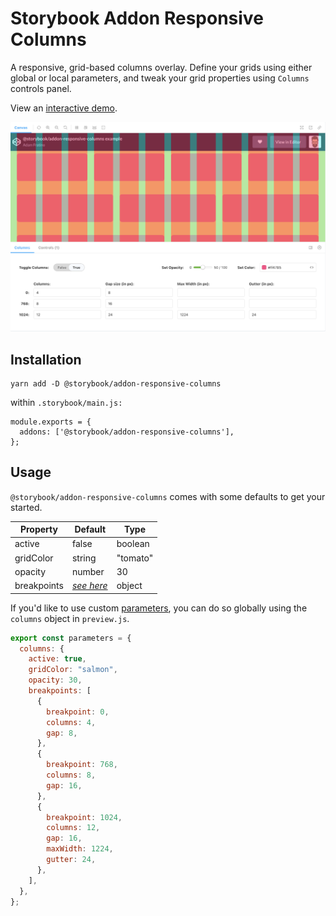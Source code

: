 # Storybook Addon Responsive Columns

A responsive, grid-based columns overlay. Define your grids using either global or local parameters, and tweak your grid properties using `Columns` controls panel.

View an [interactive demo](https://storybook-addon-responsive-columns.netlify.app/?path=/story/playground--iframe-test).

![example screenshot](https://github.com/adamfratino/storybook-addon-responsive-columns/blob/main/screenshot.png?raw=true)

## Installation

```
yarn add -D @storybook/addon-responsive-columns
```

within `.storybook/main.js:`

```
module.exports = {
  addons: ['@storybook/addon-responsive-columns'],
};
```

## Usage

`@storybook/addon-responsive-columns` comes with some defaults to get your started.

| Property    | Default                                                                                                                                                | Type     |
| ----------- | ------------------------------------------------------------------------------------------------------------------------------------------------------ | -------- |
| active      | false                                                                                                                                                  | boolean  |
| gridColor   | string                                                                                                                                                 | "tomato" |
| opacity     | number                                                                                                                                                 | 30       |
| breakpoints | _[see here](https://github.com/adamfratino/storybook-addon-responsive-columns/blob/099dc1bdce931662e77f7ebed53575b48bbf0e45/src/preset/preview.ts#L9)_ | object   |

If you'd like to use custom [parameters](https://storybook.js.org/docs/react/writing-stories/parameters), you can do so globally using the `columns` object in `preview.js`.

```js
export const parameters = {
  columns: {
    active: true,
    gridColor: "salmon",
    opacity: 30,
    breakpoints: [
      {
        breakpoint: 0,
        columns: 4,
        gap: 8,
      },
      {
        breakpoint: 768,
        columns: 8,
        gap: 16,
      },
      {
        breakpoint: 1024,
        columns: 12,
        gap: 16,
        maxWidth: 1224,
        gutter: 24,
      },
    ],
  },
};
```
